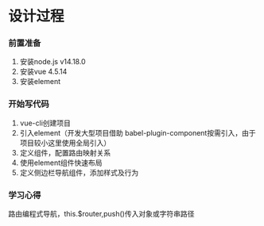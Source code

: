 # 设计过程

### 前置准备
1. 安装node.js v14.18.0
2. 安装vue 4.5.14
3. 安装element

### 开始写代码
1. vue-cli创建项目
2. 引入element（开发大型项目借助 babel-plugin-component按需引入，由于项目较小这里使用全局引入）
3. 定义组件，配置路由映射关系
4. 使用element组件快速布局
5. 定义侧边栏导航组件，添加样式及行为

### 学习心得
路由编程式导航，this.$router,push()传入对象或字符串路径
